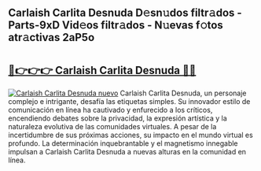 ## Carlaish Carlita Desnuda D𝚎sn𝚞dos filtr𝚊dos - Parts-9xD Vid𝚎os filtr𝚊dos - N𝚞evas f𝚘tos atr𝚊ctivas 2aP5o

# <h2><a href="http://mbbh9ao.tromn.icu/?c=Carlaish+Carlita+Desnuda">🔗👉👉👉 Carlaish Carlita Desnuda 🔗🔗</a></h2>

[![Carlaish Carlita Desnuda nuevo](https://i.imgur.com/pEAQMta.gif)](http://mbbh9ao.tromn.icu/?c=Carlaish+Carlita+Desnuda)
Carlaish Carlita Desnuda, un personaje complejo e intrigante, desafía las etiquetas simples. Su innovador estilo de comunicación en línea ha cautivado y enfurecido a los críticos, encendiendo debates sobre la privacidad, la expresión artística y la naturaleza evolutiva de las comunidades virtuales. A pesar de la incertidumbre de sus próximas acciones, su impacto en el mundo virtual es profundo. La determinación inquebrantable y el magnetismo innegable impulsan a Carlaish Carlita Desnuda a nuevas alturas en la comunidad en línea.
